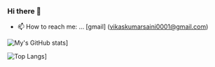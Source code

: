 ### Hi there 👋

- 📫 How to reach me: ... [gmail] (vikaskumarsaini0001@gmail.com)

![My's GitHub stats](https://github-readme-stats.vercel.app/api?username=sainivik)]

![Top Langs](https://github-readme-stats.vercel.app/api/top-langs/?username=sainivik)]